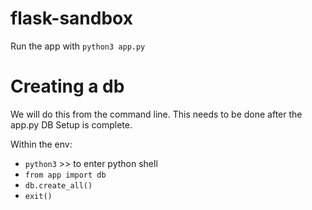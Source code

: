 # flask-sandbox

Run the app with `python3 app.py`

# Creating a db

We will do this from the command line. This needs to be done after the app.py DB Setup is complete.

Within the env:

- `python3` >> to enter python shell
- `from app import db`
- `db.create_all()`
- `exit()`
